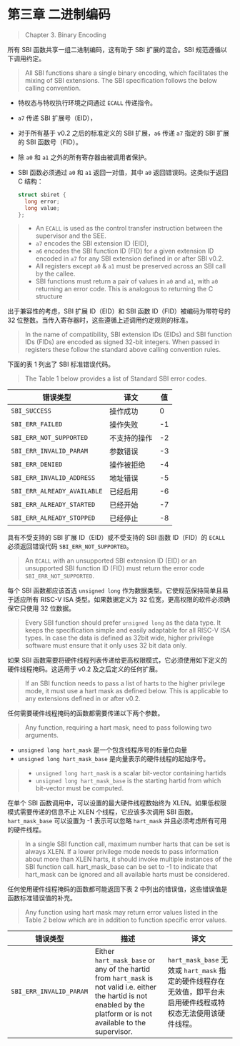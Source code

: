 ﻿# 第三章 二进制编码

> Chapter 3. Binary Encoding

所有 SBI 函数共享一组二进制编码，这有助于 SBI 扩展的混合。SBI 规范遵循以下调用约定。

> All SBI functions share a single binary encoding, which facilitates the mixing of SBI extensions. The SBI specification follows the below calling convention.

- 特权态与特权执行环境之间通过 `ECALL` 传递指令。
- `a7` 传递 SBI 扩展号（EID），
- 对于所有基于 v0.2 之后的标准定义的 SBI 扩展，`a6` 传递 `a7` 指定的 SBI 扩展的 SBI 函数号（FID）。
- 除 `a0` 和 `a1` 之外的所有寄存器由被调用者保护。
- SBI 函数必须通过 `a0` 和 `a1` 返回一对值，其中 `a0` 返回错误码。这类似于返回 C 结构：

  ```c
  struct sbiret {
    long error;
    long value;
  };
  ```

> - An `ECALL` is used as the control transfer instruction between the supervisor and the SEE.
> - `a7` encodes the SBI extension ID (EID),
> - `a6` encodes the SBI function ID (FID) for a given extension ID encoded in `a7` for any SBI extension defined in or after SBI v0.2.
> - All registers except `a0` & `a1` must be preserved across an SBI call by the callee.
> - SBI functions must return a pair of values in `a0` and `a1`, with `a0` returning an error code. This is analogous to returning the C structure

出于兼容性的考虑，SBI 扩展 ID（EID）和 SBI 函数 ID（FID）被编码为带符号的 32 位整数。当传入寄存器时，这些遵循上述调用约定规则的标准。

> In the name of compatibility, SBI extension IDs (EIDs) and SBI function IDs (FIDs) are encoded as signed 32-bit integers. When passed in registers these follow the standard above calling convention rules.

下面的表 1 列出了 SBI 标准错误代码。

> The Table 1 below provides a list of Standard SBI error codes.

| 错误类型 | 译文 | 值
| --------------------------- | ---------- | -
| `SBI_SUCCESS`               | 操作成功    | 0
| `SBI_ERR_FAILED`            | 操作失败    | -1
| `SBI_ERR_NOT_SUPPORTED`     | 不支持的操作 | -2
| `SBI_ERR_INVALID_PARAM`     | 参数错误    | -3
| `SBI_ERR_DENIED`            | 操作被拒绝  | -4
| `SBI_ERR_INVALID_ADDRESS`   | 地址错误    | -5
| `SBI_ERR_ALREADY_AVAILABLE` | 已经启用    | -6
| `SBI_ERR_ALREADY_STARTED`   | 已经开始    | -7
| `SBI_ERR_ALREADY_STOPPED`   | 已经停止    | -8

具有不受支持的 SBI 扩展 ID（EID）或不受支持的 SBI 函数 ID（FID）的 `ECALL` 必须返回错误代码 `SBI_ERR_NOT_SUPPORTED`。

> An `ECALL` with an unsupported SBI extension ID (EID) or an unsupported SBI function ID (FID) must return the error code `SBI_ERR_NOT_SUPPORTED`.

每个 SBI 函数都应该首选 `unsigned long` 作为数据类型。它使规范保持简单且易于适应所有 RISC-V ISA 类型。如果数据定义为 32 位宽，更高权限的软件必须确保它只使用 32 位数据。

> Every SBI function should prefer `unsigned long` as the data type. It keeps the specification simple and easily adaptable for all RISC-V ISA types. In case the data is defined as 32bit wide, higher privilege software must ensure that it only uses 32 bit data only.

如果 SBI 函数需要将硬件线程列表传递给更高权限模式，它必须使用如下定义的硬件线程掩码。这适用于 v0.2 及之后定义的任何扩展。

> If an SBI function needs to pass a list of harts to the higher privilege mode, it must use a hart mask as defined below. This is applicable to any extensions defined in or after v0.2.

任何需要硬件线程掩码的函数都需要传递以下两个参数。

> Any function, requiring a hart mask, need to pass following two arguments.

- `unsigned long hart_mask` 是一个包含线程序号的标量位向量
- `unsigned long hart_mask_base` 是向量表示的硬件线程的起始序号。

> - `unsigned long hart_mask` is a scalar bit-vector containing hartids
> - `unsigned long hart_mask_base` is the starting hartid from which bit-vector must be computed.

在单个 SBI 函数调用中，可以设置的最大硬件线程数始终为 XLEN。如果低权限模式需要传递的信息不止 XLEN 个线程，它应该多次调用 SBI 函数。`hart_mask_base` 可以设置为 -1 表示可以忽略 `hart_mask` 并且必须考虑所有可用的硬件线程。

> In a single SBI function call, maximum number harts that can be set is always XLEN. If a lower privilege mode needs to pass information about more than XLEN harts, it should invoke multiple instances of the SBI function call. hart_mask_base can be set to -1 to indicate that hart_mask can be ignored and all available harts must be considered.

任何使用硬件线程掩码的函数都可能返回下表 2 中列出的错误值，这些错误值是函数标准错误值的补充。

> Any function using hart mask may return error values listed in the Table 2 below which are in addition to function specific error values.

| 错误类型 |  描述  | 译文
| ----------------------- | - | -
| `SBI_ERR_INVALID_PARAM` | Either `hart_mask_base` or any of the hartid from `hart_mask` is not valid i.e. either the hartid is not enabled by the platform or is not available to the supervisor. | `hart_mask_base` 无效或 `hart_mask` 指定的硬件线程存在无效值，即平台未启用硬件线程或特权态无法使用该硬件线程。

